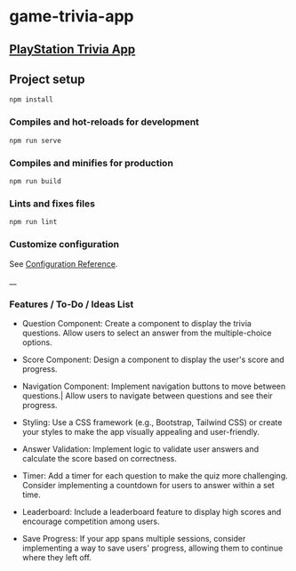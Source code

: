 # game-trivia-app

## [PlayStation Trivia App](https://candaceandrews.github.io/Game-Trivia-App/)

## Project setup
```
npm install
```

### Compiles and hot-reloads for development
```
npm run serve
```

### Compiles and minifies for production
```
npm run build
```

### Lints and fixes files
```
npm run lint
```

### Customize configuration
See [Configuration Reference](https://cli.vuejs.org/config/).

__
### Features / To-Do / Ideas List
- Question Component: Create a component to display the trivia questions. Allow users to select an answer from the multiple-choice options.

- Score Component: Design a component to display the user's score and progress.

- Navigation Component: Implement navigation buttons to move between questions.| Allow users to navigate between questions and see their progress.

- Styling: Use a CSS framework (e.g., Bootstrap, Tailwind CSS) or create your styles to make the app visually appealing and user-friendly.

- Answer Validation: Implement logic to validate user answers and calculate the score based on correctness.

- Timer: Add a timer for each question to make the quiz more challenging. Consider implementing a countdown for users to answer within a set time.

- Leaderboard: Include a leaderboard feature to display high scores and encourage competition among users.

- Save Progress: If your app spans multiple sessions, consider implementing a way to save users' progress, allowing them to continue where they left off.


